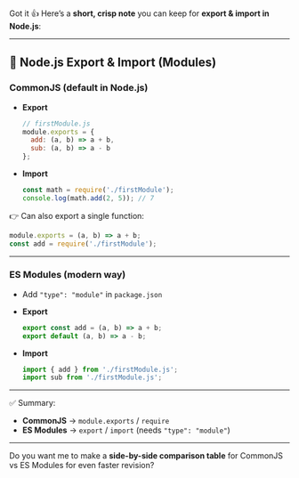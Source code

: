 Got it 👍 Here’s a **short, crisp note** you can keep for **export & import in Node.js**:

---

## 📌 Node.js Export & Import (Modules)

### **CommonJS (default in Node.js)**

* **Export**

  ```js
  // firstModule.js
  module.exports = {
    add: (a, b) => a + b,
    sub: (a, b) => a - b
  };
  ```

* **Import**

  ```js
  const math = require('./firstModule');
  console.log(math.add(2, 5)); // 7
  ```

👉 Can also export a single function:

```js
module.exports = (a, b) => a + b;
const add = require('./firstModule');
```

---

### **ES Modules (modern way)**

* Add `"type": "module"` in `package.json`
* **Export**

  ```js
  export const add = (a, b) => a + b;
  export default (a, b) => a - b;
  ```
* **Import**

  ```js
  import { add } from './firstModule.js';
  import sub from './firstModule.js';
  ```

---

✅ Summary:

* **CommonJS** → `module.exports` / `require`
* **ES Modules** → `export` / `import` (needs `"type": "module"`)

---

Do you want me to make a **side-by-side comparison table** for CommonJS vs ES Modules for even faster revision?
